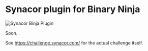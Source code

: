 # Synacor plugin for Binary Ninja

![Synacor Binja Plugin](https://user-images.githubusercontent.com/378235/84187615-99c51a80-aa92-11ea-8da1-b9e569e11b5f.png)

Soon.

See https://challenge.synacor.com/ for the actual challenge itself.

